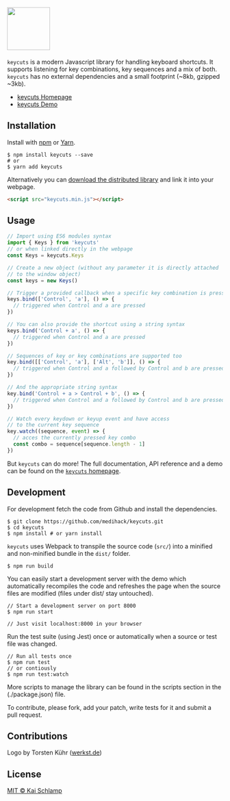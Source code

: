 # <img src="https://cdn.rawgit.com/medihack/keycuts/master/src/keycuts_logo_full.svg" height="100"></img>

`keycuts` is a modern Javascript library for handling keyboard shortcuts. It supports listening for key combinations, key sequences and a mix of both. `keycuts` has no external dependencies and a small footprint (~8kb, gzipped ~3kb).

* [keycuts Homepage](https://medihack.github.io/keycuts/)
* [keycuts Demo](https://medihack.github.io/keycuts/demo/)

## Installation

Install with [npm](https://www.npmjs.com/) or [Yarn](https://yarnpkg.com).

```shell
$ npm install keycuts --save
# or
$ yarn add keycuts
```

Alternatively you can [download the distributed library](https://unpkg.com/keycuts/dist/keycuts.min.js) and link it into your webpage.

```html
<script src="keycuts.min.js"></script>
```

## Usage

```js
// Import using ES6 modules syntax
import { Keys } from 'keycuts'
// or when linked directly in the webpage
const Keys = keycuts.Keys

// Create a new object (without any parameter it is directly attached
// to the window object)
const keys = new Keys()

// Trigger a provided callback when a specific key combination is pressed
keys.bind(['Control', 'a'], () => {
  // triggered when Control and a are pressed
})

// You can also provide the shortcut using a string syntax
keys.bind('Control + a', () => {
  // triggered when Control and a are pressed
})

// Sequences of key or key combinations are supported too
key.bind([['Control', 'a'], ['Alt', 'b']], () => {
  // triggered when Control and a followed by Control and b are pressed
})

// And the appropriate string syntax
key.bind('Control + a > Control + b', () => {
  // triggered when Control and a followed by Control and b are pressed
})

// Watch every keydown or keyup event and have access
// to the current key sequence
key.watch((sequence, event) => {
  // acces the currently pressed key combo
  const combo = sequence[sequence.length - 1]
})
```

But `keycuts` can do more! The full documentation, API reference and a demo can be found on the [`keycuts` homepage](https://medihack.github.io/keycuts).

## Development

For development fetch the code from Github and install the dependencies.

```shell
$ git clone https://github.com/medihack/keycuts.git
$ cd keycuts
$ npm install # or yarn install
```

`keycuts` uses Webpack to transpile the source code (`src/`) into a minified and non-minified bundle in the `dist/` folder.

```shell
$ npm run build
```

You can easily start a development server with the demo which automatically recompiles the code and refreshes the page when the source files are modified (files under dist/ stay untouched).

```shell
// Start a development server on port 8000
$ npm run start

// Just visit localhost:8000 in your browser
```

Run the test suite (using Jest) once or automatically when a source or test file was changed.

```shell
// Run all tests once
$ npm run test
// or contiously
$ npm run test:watch
```

More scripts to manage the library can be found in the scripts section in the (./package.json) file.

To contribute, please fork, add your patch, write tests for it and submit a pull request.

## Contributions

Logo by Torsten Kühr ([werkst.de](http://werkst.de))

## License

[MIT © Kai Schlamp](./LICENSE)
